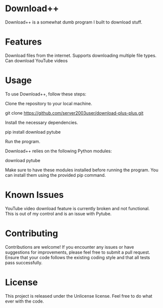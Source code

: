 # Download++

Download++ is a somewhat dumb program I built to download stuff.

# Features

Download files from the internet.
Supports downloading multiple file types.
Can download YouTube videos

# Usage

To use Download++, follow these steps:

Clone the repository to your local machine.

git clone https://github.com/server2003user/download-plus-plus.git

Install the necessary dependencies.

pip install download pytube

Run the program.


Download++ relies on the following Python modules:

download
pytube

Make sure to have these modules installed before running the program. You can install them using the provided pip command.

# Known Issues

YouTube video download feature is currently broken and not functional. This is out of my control and is an issue with Pytube.

# Contributing

Contributions are welcome! If you encounter any issues or have suggestions for improvements, please feel free to submit a pull request. Ensure that your code follows the existing coding style and that all tests pass successfully.

# License

This project is released under the Unlicense license. Feel free to do what ever with the code.
